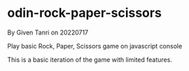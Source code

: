 # odin-rock-paper-scissors

By Given Tanri on 20220717

Play basic Rock, Paper, Scissors game on javascript console

This is a basic iteration of the game with limited features. 